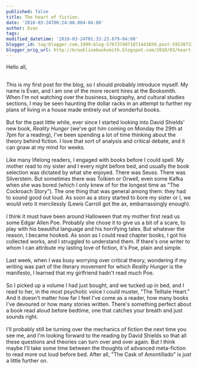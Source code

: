 ```yaml
---
published: false
title: The heart of fiction.
date: '2010-03-24T00:24:00.004-04:00'
author: Evan
tags: 
modified_datetime: '2010-03-24T01:33:23.679-04:00'
blogger_id: tag:blogger.com,1999:blog-5767374071871443859.post-5953072276292023844
blogger_orig_url: http://brooklinebooksmith.blogspot.com/2010/03/heart-of-fiction.html
---
```


Hello all,<div><br /></div><div>This is my first post for the blog, so I should probably introduce myself. My name is Evan, and I am one of the more recent hires at the Booksmith. When I'm not watching over the business, biography, and cultural studies sections, I may be seen haunting the dollar racks in an attempt to further my plans of living in a house made entirely out of wonderful books.</div><div><br /></div><div>But for the past little while, ever since I started looking into David Shields' new book, <i>Reality Hunger</i> (we've got him coming on Monday the 29th at 7pm for a reading), I've been spending a lot of time thinking about the theory behind fiction. I love that sort of analysis and critical debate, and it can gnaw at my mind for weeks.</div><div><br /></div><div>Like many lifelong readers, I engaged with books before I could spell. My mother read to my sister and I every night before bed, and usually the book selection was dictated by what she enjoyed. There was Seuss. There was Silverstein. But sometimes there was Tolkien or Orwell, even some Kafka when she was bored (which I only knew of for the longest time as "The Cockroach Story"). The one thing that was general among them: they had to sound good out loud. As soon as a story started to bore my sister or I, we would veto it mercilessly (Lewis Carroll got the ax, embarrassingly enough).</div><div><br /></div><div>I think it must have been around Halloween that my mother first read us some Edgar Allen Poe. Probably she chose it to give us a bit of a scare, to play with his beautiful language and his horrifying tales. But whatever the reason, I became hooked. As soon as I could read chapter books, I got his collected works, and I struggled to understand them. If there's one writer to whom I can attribute my lasting love of fiction, it's Poe, plain and simple.<br /><br /></div><div>Last week, when I was busy worrying over critical theory, wondering if my writing was part of the literary movement for which <i>Reality Hunger</i> is the manifesto, I learned that my girlfriend hadn't read much Poe.</div><div><br /></div><div>So I picked up a volume I had just bought, and we tucked up in bed, and I read to her, in the most psychotic voice I could muster, "The Telltale Heart." And it doesn't matter how far I feel I've come as a reader, how many books I've devoured or how many stories written. There's something perfect about a book read aloud before bedtime, one that catches your breath and just sounds right.</div><div><br /></div><div>I'll probably still be turning over the mechanics of fiction the next time you see me, and I'm looking forward to the reading by David Shields so that all these questions and theories can turn over and over again. But I think maybe I'll take some time between the thoughts of advanced meta-fiction to read more out loud before bed. After all, "The Cask of Amontillado" is just a little further on.</div>